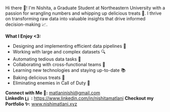 Hi there 👋! I'm Nishita, a Graduate Student at Northeastern University with a passion for wrangling numbers and whipping up delicious treats 🧁. I thrive on transforming raw data into valuable insights that drive informed decision-making 📈.

**What I Enjoy <3:**

* Designing and implementing efficient data pipelines 🚧  
* Working with large and complex datasets 🔍  
* Automating tedious data tasks 🤖  
* Collaborating with cross-functional teams 🤝  
* Learning new technologies and staying up-to-date 📚  
* Baking delicious treats 🍪  
* Eliminating enemies in Call of Duty 🔫  

**Connect with Me 🔗:** matlaninishi@gmail.com  
**LinkedIn <img src="https://cdn.jsdelivr.net/gh/devicons/devicon/icons/linkedin/linkedin-original.svg" alt="LinkedIn" width="16" style="vertical-align:middle;"></a> :** https://www.linkedin.com/in/nishitamatlani
**Checkout my Portfolio ✨:** www.nishimatlani.xyz
